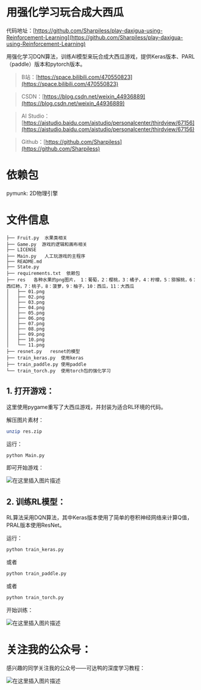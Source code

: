 ﻿
# 用强化学习玩合成大西瓜

代码地址：[https://github.com/Sharpiless/play-daxigua-using-Reinforcement-Learning](https://github.com/Sharpiless/play-daxigua-using-Reinforcement-Learning)

用强化学习DQN算法，训练AI模型来玩合成大西瓜游戏，提供Keras版本、PARL（paddle）版本和pytorch版本。

> B站：[https://space.bilibili.com/470550823](https://space.bilibili.com/470550823)

> CSDN：[https://blog.csdn.net/weixin_44936889](https://blog.csdn.net/weixin_44936889)

> AI Studio：[https://aistudio.baidu.com/aistudio/personalcenter/thirdview/67156](https://aistudio.baidu.com/aistudio/personalcenter/thirdview/67156)

> Github：[https://github.com/Sharpiless](https://github.com/Sharpiless)

# 依赖包
pymunk: 2D物理引擎

# 文件信息
```buildoutcfg
├── Fruit.py  水果类相关
├── Game.py  游戏的逻辑和画布相关
├── LICENSE
├── Main.py   人工玩游戏的主程序
├── README.md
├── State.py
├── requirements.txt  依赖包
├── res   各种水果的png图片， 1：葡萄，2：樱桃，3：橘子，4：柠檬，5：猕猴桃，6：西红柿，7：桃子，8：菠萝，9：柚子，10：西瓜，11：大西瓜
│   ├── 01.png
│   ├── 02.png
│   ├── 03.png
│   ├── 04.png
│   ├── 05.png
│   ├── 06.png
│   ├── 07.png
│   ├── 08.png
│   ├── 09.png
│   ├── 10.png
│   └── 11.png
├── resnet.py   resnet的模型
├── train_keras.py  使用keras
├── train_paddle.py 使用paddle
└── train_torch.py  使用torch包的强化学习
```

## 1. 打开游戏：

这里使用pygame重写了大西瓜游戏，并封装为适合RL环境的代码。

解压图片素材：

```bash
unzip res.zip
```

运行：

```bash
python Main.py
```

即可开始游戏：

![在这里插入图片描述](https://img-blog.csdnimg.cn/20210212172120818.png?x-oss-process=image/watermark,type_ZmFuZ3poZW5naGVpdGk,shadow_10,text_aHR0cHM6Ly9ibG9nLmNzZG4ubmV0L3dlaXhpbl80NDkzNjg4OQ==,size_16,color_FFFFFF,t_70)

## 2. 训练RL模型：

RL算法采用DQN算法，其中Keras版本使用了简单的卷积神经网络来计算Q值，PRAL版本使用ResNet。

运行：

```bash
python train_keras.py
```

或者

```bash
python train_paddle.py
```

或者

```bash
python train_torch.py
```

开始训练：

![在这里插入图片描述](https://img-blog.csdnimg.cn/20210212172442170.png?x-oss-process=image/watermark,type_ZmFuZ3poZW5naGVpdGk,shadow_10,text_aHR0cHM6Ly9ibG9nLmNzZG4ubmV0L3dlaXhpbl80NDkzNjg4OQ==,size_16,color_FFFFFF,t_70)

# 关注我的公众号：

感兴趣的同学关注我的公众号——可达鸭的深度学习教程：

![在这里插入图片描述](https://img-blog.csdnimg.cn/20210127153004430.jpg?x-oss-process=image/watermark,type_ZmFuZ3poZW5naGVpdGk,shadow_10,text_aHR0cHM6Ly9ibG9nLmNzZG4ubmV0L3dlaXhpbl80NDkzNjg4OQ==,size_16,color_FFFFFF,t_70)

